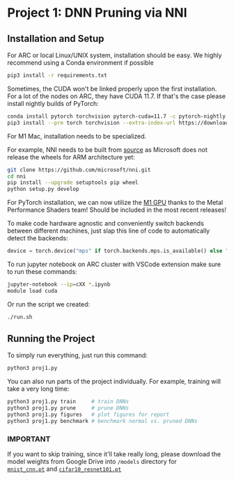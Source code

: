 # Project 1: DNN Pruning via NNI

## Installation and Setup

For ARC or local Linux/UNIX system, installation should be easy. We highly recommend using a Conda environment if possible
```sh
pip3 install -r requirements.txt
```

Sometimes, the CUDA won't be linked properly upon the first installation. For a lot of the nodes on ARC, they have CUDA 11.7. If that's the case please install nightly builds of PyTorch: 
```sh
conda install pytorch torchvision pytorch-cuda=11.7 -c pytorch-nightly -c nvidia
pip3 install --pre torch torchvision --extra-index-url https://download.pytorch.org/whl/nightly/cu117
```

For M1 Mac, installation needs to be specialized.

For example, NNI needs to be built from [source](https://nni.readthedocs.io/en/stable/notes/build_from_source.html) as Microsoft does not release the wheels for ARM architecture yet:
```sh
git clone https://github.com/microsoft/nni.git
cd nni
pip install --upgrade setuptools pip wheel
python setup.py develop
```

For PyTorch installation, we can now utilize the [M1 GPU](https://towardsdatascience.com/installing-pytorch-on-apple-m1-chip-with-gpu-acceleration-3351dc44d67c) thanks to the Metal Performance Shaders team! Should be included in the most recent releases!

To make code hardware agnostic and conveniently switch backends between different machines, just slap this line of code to automatically detect the backends:

```python
device = torch.device("mps" if torch.backends.mps.is_available() else "cuda" if torch.cuda.is_available() else "cpu")
```

To run jupyter notebook on ARC cluster with VSCode extension make sure to run these commands:
```sh
jupyter-notebook --ip=cXX *.ipynb
module load cuda
```

Or run the script we created:
```sh
./run.sh
```

## Running the Project

To simply run everything, just run this command:
```sh
python3 proj1.py
```

You can also run parts of the project individually. For example, training will take a very long time:
```sh
python3 proj1.py train     # train DNNs
python3 proj1.py prune     # prune DNNs
python3 proj1.py figures   # plot figures for report
python3 proj1.py benchmark # benchmark normal vs. pruned DNNs
```

### **IMPORTANT**
If you want to skip training, since it'll take really long, please download the model weights from Google Drive into `/models` directory for  
[`mnist_cnn.pt`](https://drive.google.com/file/d/177gkGVjz-cOYTy-Z3cqHvA4NFqt69u6i/view?usp=sharing) and
[`cifar10_resnet101.pt`](https://drive.google.com/file/d/16xlIGMnmTaITuP8AVYB-NtN8JT7w9f8F/view?usp=sharing)

